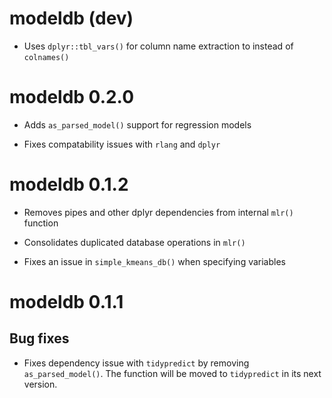 # modeldb (dev)

- Uses `dplyr::tbl_vars()` for column name extraction to instead of `colnames()`

# modeldb 0.2.0

- Adds `as_parsed_model()` support for regression models

- Fixes compatability issues with `rlang` and `dplyr` 

# modeldb 0.1.2

- Removes pipes and other dplyr dependencies from internal `mlr()` function

- Consolidates duplicated database operations in `mlr()`

- Fixes an issue in `simple_kmeans_db()` when specifying variables

# modeldb 0.1.1

## Bug fixes

- Fixes dependency issue with `tidypredict` by removing `as_parsed_model()`.  The function will be moved to `tidypredict` in its next version.
